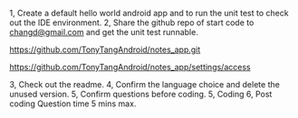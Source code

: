 1, Create a default hello world android app and to run the unit test to check out the IDE environment.
2, Share the github repo of start code to changd@gmail.com and get the unit test runnable.

https://github.com/TonyTangAndroid/notes_app.git

https://github.com/TonyTangAndroid/notes_app/settings/access

3, Check out the readme.
4, Confirm the language choice and delete the unused version.
5, Confirm questions before coding.
5, Coding
6, Post coding Question time 5 mins max.

